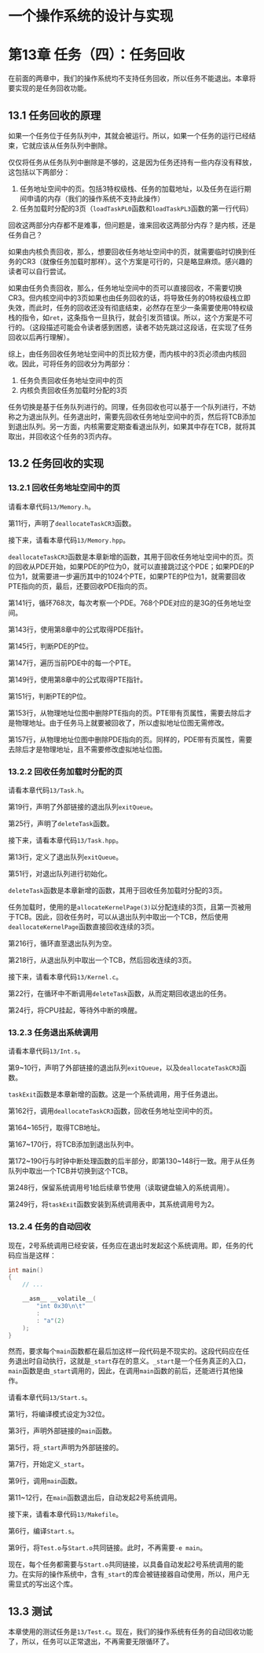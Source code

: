 # 一个操作系统的设计与实现

# 第13章 任务（四）：任务回收

在前面的两章中，我们的操作系统均不支持任务回收，所以任务不能退出。本章将要实现的是任务回收功能。

## 13.1 任务回收的原理

如果一个任务位于任务队列中，其就会被运行。所以，如果一个任务的运行已经结束，它就应该从任务队列中删除。

仅仅将任务从任务队列中删除是不够的，这是因为任务还持有一些内存没有释放，这包括以下两部分：

1. 任务地址空间中的页。包括3特权级栈、任务的加载地址，以及任务在运行期间申请的内存（我们的操作系统不支持此操作）
2. 任务加载时分配的3页（`loadTaskPL0`函数和`loadTaskPL3`函数的第一行代码）

回收这两部分内存都不是难事，但问题是，谁来回收这两部分内存？是内核，还是任务自己？

如果由内核负责回收，那么，想要回收任务地址空间中的页，就需要临时切换到任务的CR3（就像任务加载时那样）。这个方案是可行的，只是略显麻烦。感兴趣的读者可以自行尝试。

如果由任务负责回收，那么，任务地址空间中的页可以直接回收，不需要切换CR3。但内核空间中的3页如果也由任务回收的话，将导致任务的0特权级栈立即失效，而此时，任务的回收还没有彻底结束，必然存在至少一条需要使用0特权级栈的指令，如`ret`，这条指令一旦执行，就会引发页错误。所以，这个方案是不可行的。（这段描述可能会令读者感到困惑，读者不妨先跳过这段话，在实现了任务回收以后再行理解）。

综上，由任务回收任务地址空间中的页比较方便，而内核中的3页必须由内核回收。因此，可将任务的回收分为两部分：

1. 任务负责回收任务地址空间中的页
2. 内核负责回收任务加载时分配的3页

任务切换是基于任务队列进行的。同理，任务回收也可以基于一个队列进行，不妨称之为退出队列。任务退出时，需要先回收任务地址空间中的页，然后将TCB添加到退出队列。另一方面，内核需要定期查看退出队列，如果其中存在TCB，就将其取出，并回收这个任务的3页内存。

## 13.2 任务回收的实现

### 13.2.1 回收任务地址空间中的页

请看本章代码`13/Memory.h`。

第11行，声明了`deallocateTaskCR3`函数。

接下来，请看本章代码`13/Memory.hpp`。

`deallocateTaskCR3`函数是本章新增的函数，其用于回收任务地址空间中的页。页的回收从PDE开始，如果PDE的P位为0，就可以直接跳过这个PDE；如果PDE的P位为1，就需要进一步遍历其中的1024个PTE，如果PTE的P位为1，就需要回收PTE指向的页，最后，还要回收PDE指向的页。

第141行，循环768次，每次考察一个PDE。768个PDE对应的是3G的任务地址空间。

第143行，使用第8章中的公式取得PDE指针。

第145行，判断PDE的P位。

第147行，遍历当前PDE中的每一个PTE。

第149行，使用第8章中的公式取得PTE指针。

第151行，判断PTE的P位。

第153行，从物理地址位图中删除PTE指向的页。PTE带有页属性，需要去除后才是物理地址。由于任务马上就要被回收了，所以虚拟地址位图无需修改。

第157行，从物理地址位图中删除PDE指向的页。同样的，PDE带有页属性，需要去除后才是物理地址，且不需要修改虚拟地址位图。

### 13.2.2 回收任务加载时分配的页

请看本章代码`13/Task.h`。

第19行，声明了外部链接的退出队列`exitQueue`。

第25行，声明了`deleteTask`函数。

接下来，请看本章代码`13/Task.hpp`。

第13行，定义了退出队列`exitQueue`。

第51行，对退出队列进行初始化。

`deleteTask`函数是本章新增的函数，其用于回收任务加载时分配的3页。

任务加载时，使用的是`allocateKernelPage(3)`以分配连续的3页，且第一页被用于TCB。因此，回收任务时，可以从退出队列中取出一个TCB，然后使用`deallocateKernelPage`函数直接回收连续的3页。

第216行，循环直至退出队列为空。

第218行，从退出队列中取出一个TCB，然后回收连续的3页。

接下来，请看本章代码`13/Kernel.c`。

第22行，在循环中不断调用`deleteTask`函数，从而定期回收退出的任务。

第24行，将CPU挂起，等待外中断的唤醒。

### 13.2.3 任务退出系统调用

请看本章代码`13/Int.s`。

第9\~10行，声明了外部链接的退出队列`exitQueue`，以及`deallocateTaskCR3`函数。

`taskExit`函数是本章新增的函数。这是一个系统调用，用于任务退出。

第162行，调用`deallocateTaskCR3`函数，回收任务地址空间中的页。

第164\~165行，取得TCB地址。

第167\~170行，将TCB添加到退出队列中。

第172\~190行与时钟中断处理函数的后半部分，即第130\~148行一致。用于从任务队列中取出一个TCB并切换到这个TCB。

第248行，保留系统调用号1给后续章节使用（读取键盘输入的系统调用）。

第249行，将`taskExit`函数安装到系统调用表中，其系统调用号为2。

### 13.2.4 任务的自动回收

现在，2号系统调用已经安装，任务应在退出时发起这个系统调用。即，任务的代码应当是这样：

```c
int main()
{
    // ...

    __asm__ __volatile__(
        "int 0x30\n\t"
        :
        : "a"(2)
    );
}
```

然而，要求每个`main`函数都在最后加这样一段代码是不现实的。这段代码应在任务退出时自动执行，这就是`_start`存在的意义。`_start`是一个任务真正的入口，`main`函数是由`_start`调用的，因此，在调用`main`函数的前后，还能进行其他操作。

请看本章代码`13/Start.s`。

第1行，将编译模式设定为32位。

第3行，声明外部链接的`main`函数。

第5行，将`_start`声明为外部链接的。

第7行，开始定义`_start`。

第9行，调用`main`函数。

第11\~12行，在`main`函数退出后，自动发起2号系统调用。

接下来，请看本章代码`13/Makefile`。

第6行，编译`Start.s`。

第9行，将`Test.o`与`Start.o`共同链接。此时，不再需要`-e main`。

现在，每个任务都需要与`Start.o`共同链接，以具备自动发起2号系统调用的能力。在实际的操作系统中，含有`_start`的库会被链接器自动使用，所以，用户无需显式的写出这个库。

## 13.3 测试

本章使用的测试任务是`13/Test.c`。现在，我们的操作系统有任务的自动回收功能了，所以，任务可以正常退出，不再需要无限循环了。

